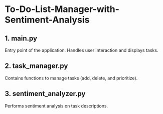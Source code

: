 # To-Do-List-Manager-with-Sentiment-Analysis

## 1. main.py

Entry point of the application.
Handles user interaction and displays tasks.

## 2. task_manager.py
Contains functions to manage tasks (add, delete, and prioritize).

## 3. sentiment_analyzer.py
Performs sentiment analysis on task descriptions.
